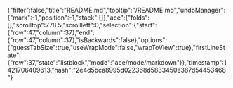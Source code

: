 {"filter":false,"title":"README.md","tooltip":"/README.md","undoManager":{"mark":-1,"position":-1,"stack":[]},"ace":{"folds":[],"scrolltop":778.5,"scrollleft":0,"selection":{"start":{"row":47,"column":37},"end":{"row":47,"column":37},"isBackwards":false},"options":{"guessTabSize":true,"useWrapMode":false,"wrapToView":true},"firstLineState":{"row":37,"state":"listblock","mode":"ace/mode/markdown"}},"timestamp":1421706409613,"hash":"2e4d5bca8995d022368d5833450e387d54453468"}